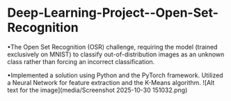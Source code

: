 # Deep-Learning-Project--Open-Set-Recognition
•The Open Set Recognition (OSR) challenge, requiring the model (trained exclusively on MNIST) to classify out-of-distribution images as an unknown class rather than forcing an incorrect classification.  

•Implemented a solution using Python and the PyTorch framework. Utilized a Neural Network for feature extraction and the K-Means algorithm. 
![Alt text for the image](media/Screenshot 2025-10-30 151032.png)
